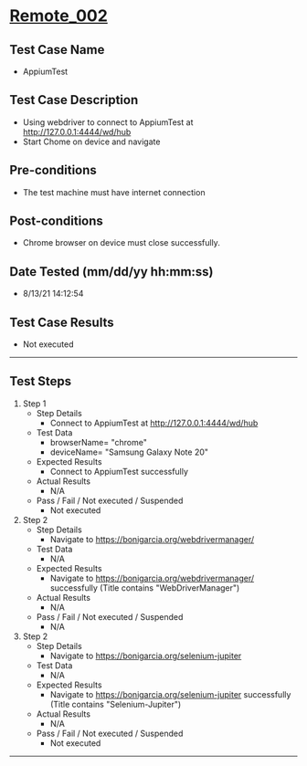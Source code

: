 # [Remote_002](https://github.com/bonigarcia/webdrivermanager-examples/tree/master/src/test/java/io/github/bonigarcia/wdm/test/remote/AppiumTest.java)
## Test Case Name
* AppiumTest
## Test Case Description
* Using webdriver to connect to AppiumTest at http://127.0.0.1:4444/wd/hub
* Start Chome on device and navigate
## Pre-conditions
* The test machine must have internet connection
## Post-conditions
* Chrome browser on device must close successfully.
## Date Tested (mm/dd/yy hh:mm:ss)
* 8/13/21 14:12:54
## Test Case Results
* Not executed
---
## Test Steps
1. Step 1
	* Step Details
		* Connect to AppiumTest at http://127.0.0.1:4444/wd/hub
	* Test Data
		* browserName= "chrome"
		* deviceName= "Samsung Galaxy Note 20"
	* Expected Results
		* Connect to AppiumTest successfully
	* Actual Results
		* N/A
	* Pass / Fail / Not executed / Suspended
		* Not executed
2. Step 2
	* Step Details
		* Navigate to https://bonigarcia.org/webdrivermanager/
	* Test Data
		* N/A
	* Expected Results
		* Navigate to https://bonigarcia.org/webdrivermanager/ successfully (Title contains "WebDriverManager")
	* Actual Results
		* N/A
	* Pass / Fail / Not executed / Suspended
		* N/A
2. Step 2
	* Step Details
		* Navigate to https://bonigarcia.org/selenium-jupiter
	* Test Data
		* N/A
	* Expected Results
		* Navigate to https://bonigarcia.org/selenium-jupiter successfully (Title contains "Selenium-Jupiter")
	* Actual Results
		* N/A
	* Pass / Fail / Not executed / Suspended
		* Not executed
---
